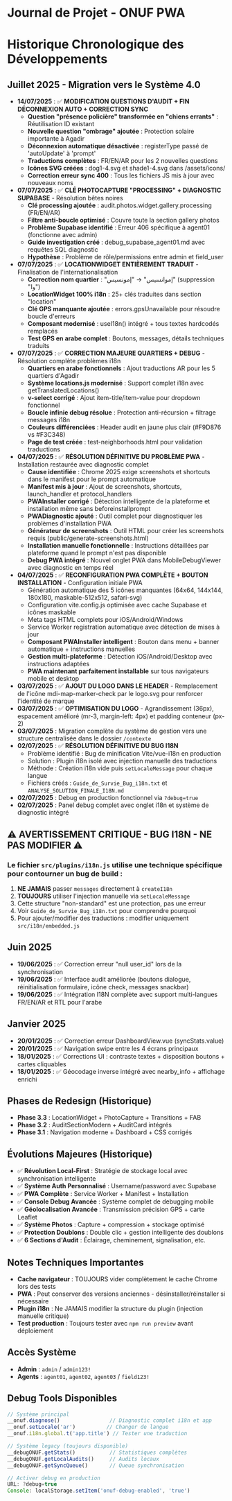 # Journal de Projet - ONUF PWA
# Historique Chronologique des Développements

## Juillet 2025 - Migration vers le Système 4.0
- **14/07/2025** : ✅ **MODIFICATION QUESTIONS D'AUDIT + FIN DÉCONNEXION AUTO + CORRECTION SYNC**
  - **Question "présence policière" transformée en "chiens errants"** : Réutilisation ID existant
  - **Nouvelle question "ombrage" ajoutée** : Protection solaire importante à Agadir  
  - **Déconnexion automatique désactivée** : registerType passé de 'autoUpdate' à 'prompt'
  - **Traductions complètes** : FR/EN/AR pour les 2 nouvelles questions
  - **Icônes SVG créées** : dog1-4.svg et shade1-4.svg dans /assets/icons/
  - **Correction erreur sync 400** : Tous les fichiers JS mis à jour avec nouveaux noms
- **07/07/2025** : ✅ **CLÉ PHOTOCAPTURE "PROCESSING" + DIAGNOSTIC SUPABASE** - Résolution bêtes noires
  - **Clé processing ajoutée** : audit.photos.widget.gallery.processing (FR/EN/AR)
  - **Filtre anti-boucle optimisé** : Couvre toute la section gallery photos
  - **Problème Supabase identifié** : Erreur 406 spécifique à agent01 (fonctionne avec admin)
  - **Guide investigation créé** : debug_supabase_agent01.md avec requêtes SQL diagnostic
  - **Hypothèse** : Problème de rôle/permissions entre admin et field_user
- **07/07/2025** : ✅ **LOCATIONWIDGET ENTIÈREMENT TRADUIT** - Finalisation de l'internationalisation
  - **Correction nom quartier** : "إموانسيس" → "إمونسيس" (suppression "وا")
  - **LocationWidget 100% i18n** : 25+ clés traduites dans section "location"
  - **Clé GPS manquante ajoutée** : errors.gpsUnavailable pour résoudre boucle d'erreurs
  - **Composant modernisé** : useI18n() intégré + tous textes hardcodés remplacés
  - **Test GPS en arabe complet** : Boutons, messages, détails techniques traduits
- **07/07/2025** : ✅ **CORRECTION MAJEURE QUARTIERS + DEBUG** - Résolution complète problèmes i18n
  - **Quartiers en arabe fonctionnels** : Ajout traductions AR pour les 5 quartiers d'Agadir
  - **Système locations.js modernisé** : Support complet i18n avec getTranslatedLocations()
  - **v-select corrigé** : Ajout item-title/item-value pour dropdown fonctionnel
  - **Boucle infinie debug résolue** : Protection anti-récursion + filtrage messages i18n
  - **Couleurs différenciées** : Header audit en jaune plus clair (#F9D876 vs #F3C348)
  - **Page de test créée** : test-neighborhoods.html pour validation traductions
- **04/07/2025** : ✅ **RÉSOLUTION DÉFINITIVE DU PROBLÈME PWA** - Installation restaurée avec diagnostic complet
  - **Cause identifiée** : Chrome 2025 exige screenshots et shortcuts dans le manifest pour le prompt automatique
  - **Manifest mis à jour** : Ajout de screenshots, shortcuts, launch_handler et protocol_handlers
  - **PWAInstaller corrigé** : Détection intelligente de la plateforme et installation même sans beforeinstallprompt
  - **PWADiagnostic ajouté** : Outil complet pour diagnostiquer les problèmes d'installation PWA
  - **Générateur de screenshots** : Outil HTML pour créer les screenshots requis (public/generate-screenshots.html)
  - **Installation manuelle fonctionnelle** : Instructions détaillées par plateforme quand le prompt n'est pas disponible
  - **Debug PWA intégré** : Nouvel onglet PWA dans MobileDebugViewer avec diagnostic en temps réel
- **04/07/2025** : ✅ **RECONFIGURATION PWA COMPLÈTE + BOUTON INSTALLATION** - Configuration initiale PWA
  - Génération automatique des 5 icônes manquantes (64x64, 144x144, 180x180, maskable-512x512, safari-svg)
  - Configuration vite.config.js optimisée avec cache Supabase et icônes maskable
  - Meta tags HTML complets pour iOS/Android/Windows
  - Service Worker registration automatique avec détection de mises à jour
  - **Composant PWAInstaller intelligent** : Bouton dans menu + banner automatique + instructions manuelles
  - **Gestion multi-plateforme** : Détection iOS/Android/Desktop avec instructions adaptées
  - **PWA maintenant parfaitement installable** sur tous navigateurs mobile et desktop
- **03/07/2025** : ✅ **AJOUT DU LOGO DANS LE HEADER** - Remplacement de l'icône mdi-map-marker-check par le logo.svg pour renforcer l'identité de marque
- **03/07/2025** : ✅ **OPTIMISATION DU LOGO** - Agrandissement (36px), espacement amélioré (mr-3, margin-left: 4px) et padding conteneur (px-2)
- **03/07/2025** : Migration complète du système de gestion vers une structure centralisée dans le dossier `/contexte`
- **02/07/2025** : ✅ **RÉSOLUTION DÉFINITIVE DU BUG I18N**
  - Problème identifié : Bug de minification Vite/vue-i18n en production
  - Solution : Plugin i18n isolé avec injection manuelle des traductions
  - Méthode : Création i18n vide puis `setLocaleMessage` pour chaque langue
  - Fichiers créés : `Guide_de_Survie_Bug_i18n.txt` et `ANALYSE_SOLUTION_FINALE_I18N.md`
- **02/07/2025** : Debug en production fonctionnel via `?debug=true`
- **02/07/2025** : Panel debug complet avec onglet i18n et système de diagnostic intégré

## ⚠️ AVERTISSEMENT CRITIQUE - BUG I18N - NE PAS MODIFIER ⚠️
### Le fichier `src/plugins/i18n.js` utilise une technique spécifique pour contourner un bug de build :
1. **NE JAMAIS** passer `messages` directement à `createI18n`
2. **TOUJOURS** utiliser l'injection manuelle via `setLocaleMessage`
3. Cette structure "non-standard" est une protection, pas une erreur
4. Voir `Guide_de_Survie_Bug_i18n.txt` pour comprendre pourquoi
5. Pour ajouter/modifier des traductions : modifier uniquement `src/i18n/embedded.js`

## Juin 2025
- **19/06/2025** : ✅ Correction erreur "null user_id" lors de la synchronisation
- **19/06/2025** : ✅ Interface audit améliorée (boutons dialogue, réinitialisation formulaire, icône check, messages snackbar)
- **19/06/2025** : ✅ Intégration I18N complète avec support multi-langues FR/EN/AR et RTL pour l'arabe

## Janvier 2025
- **20/01/2025** : ✅ Correction erreur DashboardView.vue (syncStats.value)
- **20/01/2025** : ✅ Navigation swipe entre les 4 écrans principaux
- **18/01/2025** : ✅ Corrections UI : contraste textes + disposition boutons + cartes cliquables
- **18/01/2025** : ✅ Géocodage inverse intégré avec nearby_info + affichage enrichi

## Phases de Redesign (Historique)
- **Phase 3.3** : LocationWidget + PhotoCapture + Transitions + FAB
- **Phase 3.2** : AuditSectionModern + AuditCard intégrés
- **Phase 3.1** : Navigation moderne + Dashboard + CSS corrigés

## Évolutions Majeures (Historique)
- ✅ **Révolution Local-First** : Stratégie de stockage local avec synchronisation intelligente
- ✅ **Système Auth Personnalisé** : Username/password avec Supabase
- ✅ **PWA Complète** : Service Worker + Manifest + Installation
- ✅ **Console Debug Avancée** : Système complet de debugging mobile
- ✅ **Géolocalisation Avancée** : Transmission précision GPS + carte Leaflet
- ✅ **Système Photos** : Capture + compression + stockage optimisé
- ✅ **Protection Doublons** : Double clic + gestion intelligente des doublons
- ✅ **6 Sections d'Audit** : Éclairage, cheminement, signalisation, etc.

## Notes Techniques Importantes
- **Cache navigateur** : TOUJOURS vider complètement le cache Chrome lors des tests
- **PWA** : Peut conserver des versions anciennes - désinstaller/réinstaller si nécessaire
- **Plugin i18n** : Ne JAMAIS modifier la structure du plugin (injection manuelle critique)
- **Test production** : Toujours tester avec `npm run preview` avant déploiement

## Accès Système
- **Admin** : `admin` / `admin123!`
- **Agents** : `agent01`, `agent02`, `agent03` / `field123!`

## Debug Tools Disponibles
```javascript
// Système principal
__onuf.diagnose()                // Diagnostic complet i18n et app
__onuf.setLocale('ar')          // Changer de langue
__onuf.i18n.global.t('app.title') // Tester une traduction

// Système legacy (toujours disponible)
__debugONUF.getStats()           // Statistiques complètes
__debugONUF.getLocalAudits()     // Audits locaux
__debugONUF.getSyncQueue()       // Queue synchronisation

// Activer debug en production
URL: ?debug=true
Console: localStorage.setItem('onuf-debug-enabled', 'true')
```